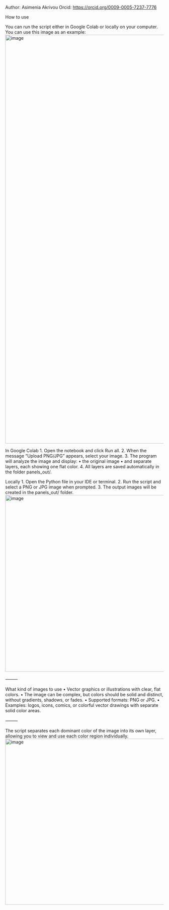Author: Asimenia Akrivou
Orcid:
https://orcid.org/0009-0005-7237-7776

How to use

You can run the script either in Google Colab or locally on your computer.
You can use this image as an example:
<img width="1300" height="1300" alt="image" src="https://github.com/user-attachments/assets/f5ef8df7-022f-48f7-828f-e3fb8df165be" />


In Google Colab
	1.	Open the notebook and click Run all.
	2.	When the message “Upload PNG/JPG” appears, select your image.
	3.	The program will analyze the image and display:
	•	the original image
	•	and separate layers, each showing one flat color.
	4.	All layers are saved automatically in the folder panels_out/.

Locally
	1.	Open the Python file in your IDE or terminal.
	2.	Run the script and select a PNG or JPG image when prompted.
	3.	The output images will be created in the panels_out/ folder.
  <img width="1268" height="562" alt="image" src="https://github.com/user-attachments/assets/cf5d6c15-ca3d-4730-accc-00f5286331f5" />


⸻

What kind of images to use
	•	Vector graphics or illustrations with clear, flat colors.
	•	The image can be complex, but colors should be solid and distinct, without gradients, shadows, or fades.
	•	Supported formats: PNG or JPG.
	•	Examples: logos, icons, comics, or colorful vector drawings with separate solid color areas.

⸻

The script separates each dominant color of the image into its own layer, allowing you to view and use each color region individually.
<img width="1146" height="528" alt="image" src="https://github.com/user-attachments/assets/316c32a9-7dc3-4d7d-8973-2699daa71b41" />



